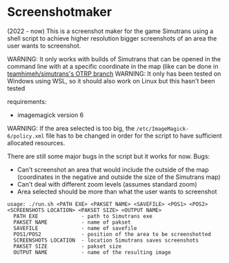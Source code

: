 # Screenshotmaker
(2022 - now)
This is a screenshot maker for the game Simutrans using a shell script to achieve higher resolution bigger screenshots of an area the user wants to screenshot.

WARNING: It only works with builds of Simutrans that can be opened in the command line with at a specific coordinate in the map (like can be done in [teamhimeh/simutrans's OTRP branch](https://github.com/teamhimeh/simutrans)
WARNING: It only has been tested on Windows using WSL, so it should also work on Linux but this hasn't been tested 

requirements:
- imagemagick version 6

WARNING: If the area selected is too big, the `/etc/ImageMagick-6/policy.xml` file has to be changed in order for the script to have sufficient allocated resources.

There are still some major bugs in the script but it works for now.
Bugs:
- Can't screenshot an area that would include the outside of the map (coordinates in the negative and outside the size of the Simutrans map)
- Can't deal with different zoom levels (assumes standard zoom)
- Area selected should be more than what the user wants to screenshot

```
usage: ./run.sh <PATH EXE> <PAKSET NAME> <SAVEFILE> <POS1> <POS2> <SCREENSHOTS LOCATION> <PAKSET SIZE> <OUTPUT NAME>
  PATH EXE              - path to Simutrans exe
  PAKSET NAME           - name of pakset
  SAVEFILE              - name of savefile
  POS1/POS2             - position of the area to be screenshotted
  SCREENSHOTS LOCATION  - location Simutrans saves screenshots
  PAKSET SIZE           - pakset size
  OUTPUT NAME           - name of the resulting image
```
